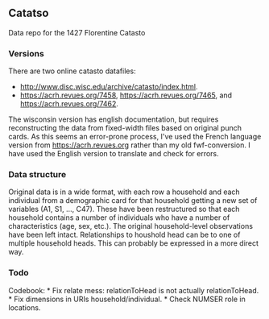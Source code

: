 ## Catatso
Data repo for the 1427 Florentine Catasto

### Versions
There are two online catasto datafiles:
* http://www.disc.wisc.edu/archive/catasto/index.html.
* https://acrh.revues.org/7458, https://acrh.revues.org/7465, and https://acrh.revues.org/7462.

The wisconsin version has english documentation, but requires reconstructing the data from fixed-width files based on original punch cards. As this seems an error-prone process, I've used the French language version from https://acrh.revues.org rather than my old fwf-conversion. I have used the English version to translate and check for errors.

###  Data structure
Original data is in a wide format, with each row a household and each  individual from a demographic card for that household getting a new set of variables (A1, S1, ..., C47). These have been restructured so that each household contains a number of individuals who have a number of characteristics (age, sex, etc.). The original household-level observations have been left intact. Relationships to houshold head can be to one of multiple household heads. This can probably be expressed in a more direct way.

### Todo
Codebook:
    * Fix relate mess: relationToHead is not actually relationToHead.
    * Fix dimensions in URIs household/individual.
    * Check NUMSER role in locations.
